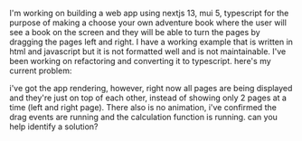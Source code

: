 I'm working on building a web app using nextjs 13, mui 5, typescript for the purpose of making a choose your own adventure book where the user will see a book on the screen and they will be able to turn the pages by dragging the pages left and right. I have a working example that is written in html and javascript but it is not formatted well and is not maintainable. I've been working on refactoring and converting it to typescript. here's my current problem:

i've got the app rendering, however, right now all pages are being displayed and they're just on top of each other, instead of showing only 2 pages at a time (left and right page). There also is no animation, i've confirmed the drag events are running and the calculation function is running. can you help identify a solution?
